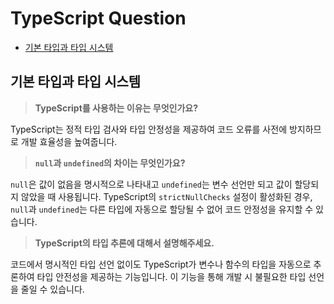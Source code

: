 # TypeScript Question

- [기본 타입과 타입 시스템](#기본-타입과-타입-시스템)

## 기본 타입과 타입 시스템

> **TypeScript를 사용하는 이유는 무엇인가요?**

TypeScript는 정적 타입 검사와 타입 안정성을 제공하여 코드 오류를 사전에 방지하므로 개발 효율성을 높여줍니다.

> **`null`과 `undefined`의 차이는 무엇인가요?**

`null`은 값이 없음을 명시적으로 나타내고 `undefined`는 변수 선언만 되고 값이 할당되지 않았을 때 사용됩니다.
TypeScript의 `strictNullChecks` 설정이 활성화된 경우, `null`과 `undefined`는 다른 타입에 자동으로 할당될 수 없어 코드 안정성을 유지할 수 있습니다.

> **TypeScript의 타입 추론에 대해서 설명해주세요.**

코드에서 명시적인 타입 선언 없이도 TypeScript가 변수나 함수의 타입을 자동으로 추론하여 타입 안전성을 제공하는 기능입니다. 이 기능을 통해 개발 시 불필요한 타입 선언을 줄일 수 있습니다.
